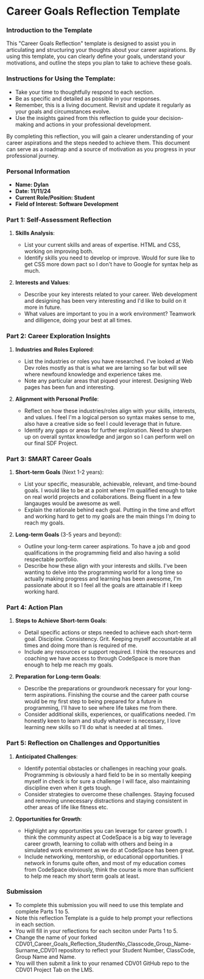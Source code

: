 
# Career Goals Reflection Template

### Introduction to the Template

This "Career Goals Reflection" template is designed to assist you in articulating and structuring your thoughts about your career aspirations. By using this template, you can clearly define your goals, understand your motivations, and outline the steps you plan to take to achieve these goals.

### Instructions for Using the Template:

- Take your time to thoughtfully respond to each section.
- Be as specific and detailed as possible in your responses.
- Remember, this is a living document. Revisit and update it regularly as your goals and circumstances evolve.
- Use the insights gained from this reflection to guide your decision-making and actions in your professional development.

By completing this reflection, you will gain a clearer understanding of your career aspirations and the steps needed to achieve them. This document can serve as a roadmap and a source of motivation as you progress in your professional journey.

### Personal Information

- **Name: Dylan**
- **Date: 11/11/24**
- **Current Role/Position: Student**
- **Field of Interest: Software Development**

### Part 1: Self-Assessment Reflection

1. **Skills Analysis**:
    
    - List your current skills and areas of expertise.
    HTML and CSS, working on improving both.
    - Identify skills you need to develop or improve.
    Would for sure like to get CSS more down pact so I don't have to Google for syntax help as much.
2. **Interests and Values**:
    
    - Describe your key interests related to your career.
    Web development and designing has been very interesting and I'd like to build on it more in future.
    - What values are important to you in a work environment?
    Teamwork and dilligence, doing your best at all times.

### Part 2: Career Exploration Insights

1. **Industries and Roles Explored**:
    
    - List the industries or roles you have researched.
    I've looked at Web Dev roles mostly as that is what we are larning so far but will see where newfound knowledge and experience takes me.
    - Note any particular areas that piqued your interest.
    Designing Web pages has been fun and interesting.
2. **Alignment with Personal Profile**:
    
    - Reflect on how these industries/roles align with your skills, interests, and values.
    I feel I'm a logical person so syntax makes sense to me, also have a creative side so feel I could leverage that in future.
    - Identify any gaps or areas for further exploration.
    Need to sharpen up on overall syntax knowledge and jargon so I can perform well on our final SDF Project.

### Part 3: SMART Career Goals

1. **Short-term Goals** (Next 1-2 years):
    
    - List your specific, measurable, achievable, relevant, and time-bound goals.
    I would like to be at a point where I'm qualified enough to take on real world projects and collaborations.
    Being fluent in a few langauges would be awesome as well.
    - Explain the rationale behind each goal.
    Putting in the time and effort and working hard to get to my goals are the main things I'm doing to reach my goals.
    
2. **Long-term Goals** (3-5 years and beyond):
    
    - Outline your long-term career aspirations.
    To have a job and good qualifications in the programming field and also having a solid respectable portfolio.
    - Describe how these align with your interests and skills.
    I've been wanting to delve into the programming world for a long time so actually making progress and learning has been awesome, I'm passionate about it so I feel all the goals are attainable if I keep working hard.

### Part 4: Action Plan

1. **Steps to Achieve Short-term Goals**:
    
    - Detail specific actions or steps needed to achieve each short-term goal.
    Discipline.
    Consistency.
    Grit.
    Keeping myself accountable at all times and doing more than is required of me.
    - Include any resources or support required.
    I think the resources and coaching we have access to through CodeSpace is more than enough to help me reach my goals.
2. **Preparation for Long-term Goals**:
    
    - Describe the preparations or groundwork necessary for your long-term aspirations.
    Finishing the course and the career path course would be my first step to being prepared for a future in programming, I'll have to see where life takes me from there.
    - Consider additional skills, experiences, or qualifications needed.
    I'm honestly keen to learn and study whatever is necessary, I love learning new skills so I'll do what is needed at all times.

### Part 5: Reflection on Challenges and Opportunities

1. **Anticipated Challenges**:
    
    - Identify potential obstacles or challenges in reaching your goals.
    Programming is obviously a hard field to be in so mentally keeping myself in check is for sure a challenge I will face, also maintaining discipline even when it gets tough.
    - Consider strategies to overcome these challenges.
    Staying focused and removing unnecessary distractions and staying consistent in other areas of life like fitness etc.
2. **Opportunities for Growth**:
    
    - Highlight any opportunities you can leverage for career growth.
    I think the community aspect at CodeSpace is a big way to leverage career growth, learning to collab with others and being in a simulated work enviroment as we do at CodeSpace has been great.
    - Include networking, mentorship, or educational opportunities.
    I network in forums quite often, and most of my education comes from CodeSpace obviously, think the course is more than sufficient to help me reach my short term goals at least.

### Submission

- To complete this submission you will need to use this template and complete Parts 1 to 5.
- Note this reflection Template is a guide to help prompt your reflections in each section.
- You will fill in your reflections for each seciton under Parts 1 to 5.
- Change the name of your forked CDV01_Career_Goals_Reflection_StudentNo_Classcode_Group_Name-Surname_CDV01 repository to reflect your Student Number, ClassCode, Group Name and Name.
- You will then submit a link to your renamed CDV01 GitHub repo to the CDV01 Project Tab on the LMS.


